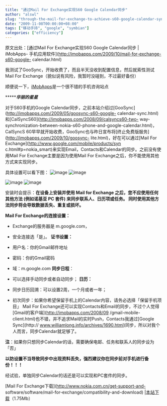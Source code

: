 ```yaml
---
title: "通过Mail For Exchange实现S60 Google Calendar同步"
author: "alswl"
slug: "through-the-mail-for-exchange-to-achieve-s60-google-calendar-sync"
date: "2009-11-08T00:00:00+08:00"
tags: ["移动手持", "google", "symbian"]
categories: ["efficiency"]
---
```


原文出处：[通过Mail For Exchange实现S60 Google Calendar同步 | iMobApps-
手机应用软件](http://imobapps.com/2009/10/mail-for-exchange-s60-google-
calendar.html)

我测试了GooSync，开始收费了，而且半天没收到配置信息，然后就索性测试Mail For Exchange（貌似说有风险，我暂时没碰到，不过最好备份）

顺便说一下，[iMobApps](http://imobapps.com/)是一个很不错的手机咨询站点

******************************华丽的星星*************************

对于S60手机的Google
Calendar同步，之前本站介绍过[GooSync](http://imobapps.com/2009/05/goosync-s60-google-
calendar-sync.html)和[CalSyncS60](http://imobapps.com/2008/09/calsyncs60-two-
way-synchronization-between-nokia-s60-phone-and-google-calendar.html)，CalSyncS
60早早就开始收费，GooSync也与昨日宣布将[终止免费版服务](http://imobapps.com/2009/10/goosync-
lite.html)，好在可以通过[Mail For Exchange](http://www.google.com/mobile/products/syn
c.html#p=nokia_smart)来实现Email，Contacts和Calendar的同步。之前没有使用Mail For
Exchange主要是因为使用Mail For Exchange之后，你不能使用其他方式来实现同步。

具体设置可以看下图： ![image](https://4ocf5n.dijingchao.com/upload_dropbox/200911/tlu16djx.jpg)
![image](https://4ocf5n.dijingchao.com/upload_dropbox/200911/fwjcuuge.jpg)

![image](https://4ocf5n.dijingchao.com/upload_dropbox/200911/siait7ew.jpg)
![image](https://4ocf5n.dijingchao.com/upload_dropbox/200911/g3qei8kl.jpg)

安装时会提示：**在设备上安装并使用 Mail for Exchange 之后，您不应使用任何其他方法 (例如诺基亚 PC 套件)
来同步联系人、日历项或任务。 同时使用其他方法同步将会导致数据丢失、重复或损坏。**

**Mail For Exchange的连接设置：**

  * Exchange的服务器是 m.google.com，
  * 安全连接选「是」。
**证书设置：**

  * 用户名：你的Gmail邮件地址
  * 密码：你的Gmail密码
  * 域：m.google.com
**同步日程**： 

  * 可以选择手动同步或者自动同步；
**日历：**

  * 同步日历回溯：可以设置2周，一个月或者一年；
  * 初次同步：如果你希望保留手机上的Calendar内容，请务必选择「保留手机项目」
Mail For
Exchange还可以实现Contacts和Email的同步，不过个人觉得[Gmail的客户端](http://imobapps.com/2008/09
/gmail-mobile-client.html)也不错，并不追求Mail的实时Push，Contacts我通过[Google Sync](http://
www.williamlong.info/archives/1690.html)同步，所以对我个人而言，同步Calendar就足够了。

**注**：如果你只想同步Calendar的话，需要确保电邮、任务和联系人的同步设为「否」

**以防设置不当导致同步中出现资料丢失，强烈建议你在同步前对手机进行备份！！！**

经试验，单独同步Calendar的话还是可以实现和PC套件的同步。

[Mail For Exchange下载](http://www.nokia.com.cn/get-support-and-
software/software/mail-for-exchange/compatibility-and-download)
|[本站下载](http://www.boxcn.net/shared/xbtyu83yd8)（1.75Mb）

